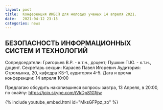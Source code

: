 ```yaml
---
layout: post
title:  Конференция ИКБСП для молодых ученых 14 апреля 2021.
date:   2021-04-12 23:15
categories: news
---
```


## БЕЗОПАСНОСТЬ ИНФОРМАЦИОННЫХ СИСТЕМ И ТЕХНОЛОГИЙ
Сопредседатели: Григорьев В.Р. - к.т.н., доцент;
Пушкин П.Ю. - к.т.н., доцент.
Секретарь секции: Карасев Павел Игоревич
Аудитория: Стромынка, 20, кафедра КБ-1, аудитория 4-5.
Дата и время конференции: 14 апреля 10:00

Предлагаю обсудить накопившиеся вопросы завтра, 13 Апреля, в 20:00, по скайпу: https://join.skype.com/jVkDp81Gfjjw

{% include youtube_embed.html id="MksGFPpz_zo" %}

